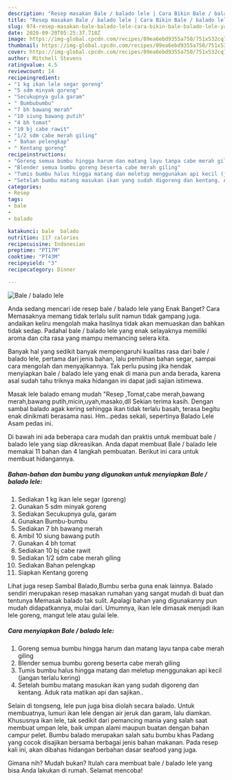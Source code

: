 ```yaml
---
description: "Resep masakan Bale / balado lele | Cara Bikin Bale / balado lele Yang Enak Dan Mudah"
title: "Resep masakan Bale / balado lele | Cara Bikin Bale / balado lele Yang Enak Dan Mudah"
slug: 974-resep-masakan-bale-balado-lele-cara-bikin-bale-balado-lele-yang-enak-dan-mudah
date: 2020-09-20T05:25:37.718Z
image: https://img-global.cpcdn.com/recipes/09ea6ebd9355a750/751x532cq70/bale-balado-lele-foto-resep-utama.jpg
thumbnail: https://img-global.cpcdn.com/recipes/09ea6ebd9355a750/751x532cq70/bale-balado-lele-foto-resep-utama.jpg
cover: https://img-global.cpcdn.com/recipes/09ea6ebd9355a750/751x532cq70/bale-balado-lele-foto-resep-utama.jpg
author: Mitchell Stevens
ratingvalue: 4.5
reviewcount: 14
recipeingredient:
- "1 kg ikan lele segar goreng"
- "5 sdm minyak goreng"
- "Secukupnya gula garam"
- " Bumbubumbu"
- "7 bh bawang merah"
- "10 siung bawang putih"
- "4 bh tomat"
- "10 bj cabe rawit"
- "1/2 sdm cabe merah giling"
- " Bahan pelengkap"
- " Kentang goreng"
recipeinstructions:
- "Goreng semua bumbu hingga harum dan matang layu tanpa cabe merah giling"
- "Blender semua bumbu goreng beserta cabe merah giling"
- "Tumis bumbu halus hingga matang dan meletup menggunakan api kecil (jangan terlalu kering)"
- "Setelah bumbu matang masukan ikan yang sudah digoreng dan kentang. Aduk rata matikan api dan sajikan.."
categories:
- Resep
tags:
- bale
- 
- balado

katakunci: bale  balado 
nutrition: 117 calories
recipecuisine: Indonesian
preptime: "PT17M"
cooktime: "PT43M"
recipeyield: "3"
recipecategory: Dinner

---
```



![Bale / balado lele](https://img-global.cpcdn.com/recipes/09ea6ebd9355a750/751x532cq70/bale-balado-lele-foto-resep-utama.jpg)

Anda sedang mencari ide resep bale / balado lele yang Enak Banget? Cara Memasaknya memang tidak terlalu sulit namun tidak gampang juga. andaikan keliru mengolah maka hasilnya tidak akan memuaskan dan bahkan tidak sedap. Padahal bale / balado lele yang enak selayaknya memiliki aroma dan cita rasa yang mampu memancing selera kita.

Banyak hal yang sedikit banyak mempengaruhi kualitas rasa dari bale / balado lele, pertama dari jenis bahan, lalu pemilihan bahan segar, sampai cara mengolah dan menyajikannya. Tak perlu pusing jika hendak menyiapkan bale / balado lele yang enak di mana pun anda berada, karena asal sudah tahu triknya maka hidangan ini dapat jadi sajian istimewa.

Masak lele balado emang mudah &#34;Resep ,Tomat,cabe merah,bawang merah,bawang putih,micin,uyah,masako,dll Sekian terima kasih. Dengan sambal balado agak kering sehingga ikan tidak terlalu basah, terasa begitu enak dinikmati berasama nasi. Hm…pedas sekali, sepertinya Balado Lele Asam pedas ini.


Di bawah ini ada beberapa cara mudah dan praktis untuk membuat bale / balado lele yang siap dikreasikan. Anda dapat membuat Bale / balado lele memakai 11 bahan dan 4 langkah pembuatan. Berikut ini cara untuk membuat hidangannya.

<!--inarticleads1-->

##### Bahan-bahan dan bumbu yang digunakan untuk menyiapkan Bale / balado lele:

1. Sediakan 1 kg ikan lele segar (goreng)
1. Gunakan 5 sdm minyak goreng
1. Sediakan Secukupnya gula, garam
1. Gunakan  Bumbu-bumbu
1. Sediakan 7 bh bawang merah
1. Ambil 10 siung bawang putih
1. Gunakan 4 bh tomat
1. Sediakan 10 bj cabe rawit
1. Sediakan 1/2 sdm cabe merah giling
1. Sediakan  Bahan pelengkap
1. Siapkan  Kentang goreng


Lihat juga resep Sambal Balado,Bumbu serba guna enak lainnya. Balado sendiri merupakan resep masakan rumahan yang sangat mudah di buat dan tentunya Memasak balado tak sulit. Apalagi bahan yang digunakanny pun mudah didapatkannya, mulai dari. Umumnya, ikan lele dimasak menjadi ikan lele goreng, mangut lele atau gulai lele. 

<!--inarticleads2-->

##### Cara menyiapkan Bale / balado lele:

1. Goreng semua bumbu hingga harum dan matang layu tanpa cabe merah giling
1. Blender semua bumbu goreng beserta cabe merah giling
1. Tumis bumbu halus hingga matang dan meletup menggunakan api kecil (jangan terlalu kering)
1. Setelah bumbu matang masukan ikan yang sudah digoreng dan kentang. Aduk rata matikan api dan sajikan..


Selain di tongseng, lele pun juga bisa diolah secara balado. Untuk membuatnya, lumuri ikan lele dengan air jeruk dan garam, lalu diamkan. Khususnya ikan lele, tak sedikit dari pemancing mania yang salah saat membuat umpan lele, baik umpan alami maupun buatan dengan bahan campur pelet. Bumbu balado merupakan salah satu bumbu khas Padang yang cocok disajikan bersama berbagai jenis bahan makanan. Pada resep kali ini, akan dibahas hidangan berbahan dasar seafood yang juga. 

Gimana nih? Mudah bukan? Itulah cara membuat bale / balado lele yang bisa Anda lakukan di rumah. Selamat mencoba!
